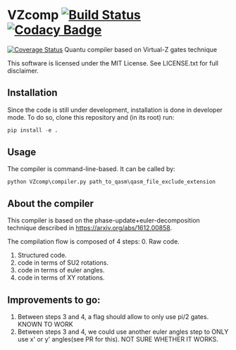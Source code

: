 # VZcomp [![Build Status](https://travis-ci.org/elrama-/VZcomp.svg?branch=master)](https://travis-ci.org/elrama-/VZcomp) [![Codacy Badge](https://api.codacy.com/project/badge/Grade/f0392f5ac26d440bb7329a3bbc52f3a4)](https://www.codacy.com/app/elrama-/VZcomp?utm_source=github.com&amp;utm_medium=referral&amp;utm_content=elrama-/VZcomp&amp;utm_campaign=Badge_Grade)
[![Coverage Status](https://coveralls.io/repos/github/elrama-/VZcomp/badge.svg?branch=master)](https://coveralls.io/github/elrama-/VZcomp?branch=master)
Quantu compiler based on Virtual-Z gates technique

This software is licensed under the MIT License. See LICENSE.txt for full disclaimer.


## Installation

Since the code is still under development, installation is done in developer mode. To do so, clone this repository and (in its root) run:

```python
pip install -e .
```

## Usage

The compiler is command-line-based. It can be called by:

```
python VZcomp\compiler.py path_to_qasm\qasm_file_exclude_extension
```

## About the compiler
This compiler is based on the phase-update+euler-decomposition technique described in https://arxiv.org/abs/1612.00858.

The compilation flow is composed of 4 steps:
0. Raw code.
1. Structured code.
2. code in terms of SU2 rotations.
3. code in terms of euler angles.
4. code in terms of XY rotations.

## Improvements to go:
1. Between steps 3 and 4, a flag should allow to only use pi/2 gates. KNOWN TO WORK
2. Between steps 3 and 4, we could use another euler angles step to ONLY use x' or y' angles(see PR for this). NOT SURE WHETHER IT WORKS.

